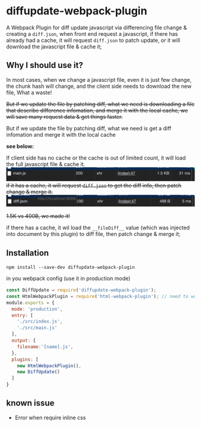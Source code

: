 # diffupdate-webpack-plugin

A Webpack Plugin for diff update javascript via differencing file change & creating a `diff.json`, when front end request a javascript, if there has already had a cache, it will request `diff.json` to patch update, or it will download the javascript file & cache it;

## Why I should use it?
In most cases, when we change a javascript file, even it is just few change, the chunk hash will change, and the client side needs to download the new file, What a waste!

~~But if we update the file by patching diff, what we need is downloading a file that describe difference infomation, and merge it with the local cache, we will save many request data & get things faster.~~

But if we update the file by patching diff, what we need is get a diff infomation and merge it with the local cache

**see below:**

If client side has no cache or the cache is out of limited count, it will load the full javascript file & cache it.
![](./blob/WX20190318-173536@2x.png)
~~if it has a cache, it will request `diff.json` to get the diff info, then patch change & merge it.
![](./blob/WX20190318-173449@2x.png)~~

~~1.5K vs 400B, we made it!~~

if there has a cache, it wil load the `__fileDiff__` value (which was injected into document by this plugin) to diff file, then patch change & merge it;

## Installation
```
npm install --save-dev diffupdate-webpack-plugin
```

in you webpack config (use it in production mode)
```javascript
const DiffUpdate = require('diffupdate-webpack-plugin');
const HtmlWebpackPlugin = require('html-webpack-plugin'); // need to work with html-webpack-plugin
module.exports = {
  mode: 'production',
  entry: [
    './src/index.js',
    './src/main.js'
  ],
  output: {
    filename:'[name].js',
  },
  plugins: [
    new HtmlWebpackPlugin(),
    new DiffUpdate()
  ]
}
```

## known issue
* Error when require inline css